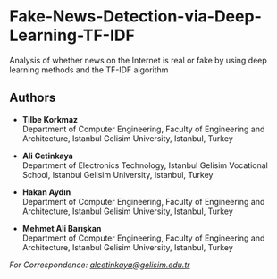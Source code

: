 # Fake-News-Detection-via-Deep-Learning-TF-IDF

Analysis of whether news on the Internet is real or fake by using deep learning methods and the TF-IDF algorithm

## Authors
- **Tilbe Korkmaz**  
  Department of Computer Engineering, Faculty of Engineering and Architecture, Istanbul Gelisim University, Istanbul, Turkey

- **Ali Cetinkaya**  
  Department of Electronics Technology, Istanbul Gelisim Vocational School, Istanbul Gelisim University, Istanbul, Turkey

- **Hakan Aydın**  
  Department of Computer Engineering, Faculty of Engineering and Architecture, Istanbul Gelisim University, Istanbul, Turkey

- **Mehmet Ali Barışkan**  
  Department of Computer Engineering, Faculty of Engineering and Architecture, Istanbul Gelisim University, Istanbul, Turkey

*For Correspondence: alcetinkaya@gelisim.edu.tr*
